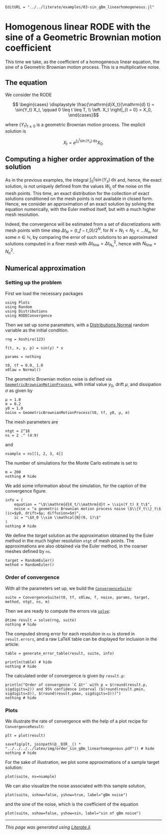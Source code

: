 ```@meta
EditURL = "../../literate/examples/03-sin_gBm_linearhomogeneous.jl"
```

# Homogenous linear RODE with the sine of a Geometric Brownian motion coefficient

This time we take, as the coefficient of a homogeneous linear equation, the sine of a Geometric Brownian motion process. This is a multiplicative noise.

## The equation

We consider the RODE
```math
  \begin{cases}
    \displaystyle \frac{\mathrm{d}X_t}{\mathrm{d} t} = \sin(Y_t) X_t, \qquad 0 \leq t \leq T, \\
  \left. X_t \right|_{t = 0} = X_0,
  \end{cases}
```
where $\{Y_t\}_{t\geq 0}$ is a geometric Brownian motion process.
The explicit solution is
```math
  X_t = e^{\int_0^t \sin(Y_s) \;\mathrm{d}s} X_0.
```

## Computing a higher order approximation of the solution

As in the previous examples, the integral $\int_0^{t_j} \sin(Y_s)\;\mathrm{d}s$ and, hence, the exact solution, is not uniquely defined from the values $W_{t_j}$ of the noise on the mesh points. This time, an exact distribution for the collection of exact solutions conditioned on the mesh points is not available in closed form. Hence, we consider an approximation of an exact solution by solving the equation numerically, with the Euler method itself, but with a much higher mesh resolution.

Indeed, the convergence will be estimated from a set of discretizations with mesh points with time step $\Delta t_N = (t\_f - t\_0) / 2^N$, for $N = N_1 < N_2 < \ldots N_n$, for some $n\in \mathbb{N}$, by comparing the error of such solutions to an approximated solutions computed in a finer mesh with $\Delta t_{\textrm{fine}} = \Delta t_{N_n}^2$, hence with $N_\textrm{fine} = N_n^2$.

## Numerical approximation

### Setting up the problem

First we load the necessary packages

````@example 03-sin_gBm_linearhomogeneous
using Plots
using Random
using Distributions
using RODEConvergence
````

Then we set up some parameters, with a [Distributions.Normal](https://juliastats.org/Distributions.jl/latest/univariate/#Distributions.Normal) random variable as the initial condition.

````@example 03-sin_gBm_linearhomogeneous
rng = Xoshiro(123)

f(t, x, y, p) = sin(y) * x

params = nothing

t0, tf = 0.0, 1.0
x0law = Normal()
````

The geometric Brownian motion noise is defined via [`GeometricBrownianMotionProcess`](@ref), with initial value $y_0$, drift $\mu$, and dissipation $\sigma$ as given by

````@example 03-sin_gBm_linearhomogeneous
μ = 1.0
σ = 0.2
y0 = 1.0
noise = GeometricBrownianMotionProcess(t0, tf, y0, μ, σ)
````

The mesh parameters are

````@example 03-sin_gBm_linearhomogeneous
ntgt = 2^18
ns = 2 .^ (4:9)
````

and

````@example 03-sin_gBm_linearhomogeneous
nsample = ns[[1, 2, 3, 4]]
````

The number of simulations for the Monte Carlo estimate is set to

````@example 03-sin_gBm_linearhomogeneous
m = 200
nothing # hide
````

We add some information about the simulation, for the caption of the convergence figure.

````@example 03-sin_gBm_linearhomogeneous
info = (
    equation = "\$\\mathrm{d}X_t/\\mathrm{d}t = \\sin(Y_t) X_t\$",
    noise = "a geometric Brownian motion process noise \$\\{Y_t\\}_t\$ (ic=$y0, drift=$μ; diffusion=$σ)",
    ic = "\$X_0 \\sim \\mathcal{N}(0, 1)\$"
)
nothing # hide
````

We define the *target* solution as the approximation obtained by the Euler method in the much higher resolution `ntgt` of mesh points. The approximations are also obtained via the Euler method, in the coarser meshes defined by `ns`.

````@example 03-sin_gBm_linearhomogeneous
target = RandomEuler()
method = RandomEuler()
````

### Order of convergence

With all the parameters set up, we build the [`ConvergenceSuite`](@ref):

````@example 03-sin_gBm_linearhomogeneous
suite = ConvergenceSuite(t0, tf, x0law, f, noise, params, target, method, ntgt, ns, m)
````

Then we are ready to compute the errors via [`solve`](@ref):

````@example 03-sin_gBm_linearhomogeneous
@time result = solve(rng, suite)
nothing # hide
````

The computed strong error for each resolution in `ns` is stored in `result.errors`, and a raw LaTeX table can be displayed for inclusion in the article:

````@example 03-sin_gBm_linearhomogeneous
table = generate_error_table(result, suite, info)

println(table) # hide
nothing # hide
````

The calculated order of convergence is given by `result.p`:

````@example 03-sin_gBm_linearhomogeneous
println("Order of convergence `C Δtᵖ` with p = $(round(result.p, sigdigits=2)) and 95% confidence interval ($(round(result.pmin, sigdigits=3)), $(round(result.pmax, sigdigits=3)))")
nothing # hide
````

### Plots

We illustrate the rate of convergence with the help of a plot recipe for `ConvergenceResult`:

````@example 03-sin_gBm_linearhomogeneous
plt = plot(result)
````

````@example 03-sin_gBm_linearhomogeneous
savefig(plt, joinpath(@__DIR__() * "../../../../latex/img/order_sin_gBm_linearhomogenous.pdf")) # hide
nothing # hide
````

For the sake of illustration, we plot some approximations of a sample target solution:

````@example 03-sin_gBm_linearhomogeneous
plot(suite, ns=nsample)
````

We can also visualize the noise associated with this sample solution,

````@example 03-sin_gBm_linearhomogeneous
plot(suite, xshow=false, yshow=true, label="gBm noise")
````

and the sine of the noise, which is the coefficient of the equation

````@example 03-sin_gBm_linearhomogeneous
plot(suite, xshow=false, yshow=sin, label="sin of gBm noise")
````

---

*This page was generated using [Literate.jl](https://github.com/fredrikekre/Literate.jl).*

